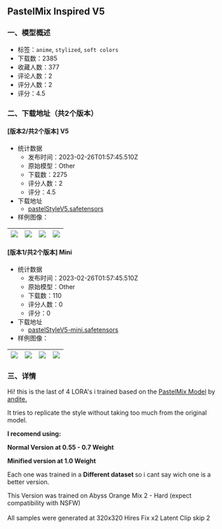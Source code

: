 ## PastelMix Inspired V5
### 一、模型概述

- 标签：`anime`, `stylized`, `soft colors`
- 下载数：2385
- 收藏人数：377
- 评论人数：2
- 评分人数：2
- 评分：4.5

### 二、下载地址（共2个版本）

#### [版本2/共2个版本] V5

- 统计数据
  - 发布时间：2023-02-26T01:57:45.510Z
  - 原始模型：Other
  - 下载数：2275
  - 评分人数：2
  - 评分：4.5
- 下载地址
  - [pastelStyleV5.safetensors](https://civitai.com/api/download/models/7158)
- 样例图像：

| <img src="https://image.civitai.com/xG1nkqKTMzGDvpLrqFT7WA/34dc7cb7-d96a-4187-cb68-cff7781c2b00/width=450/65970.jpeg" /> | <img src="https://image.civitai.com/xG1nkqKTMzGDvpLrqFT7WA/44254d59-ba4d-4855-b1a6-16c24cfbc200/width=450/65969.jpeg" /> | <img src="https://image.civitai.com/xG1nkqKTMzGDvpLrqFT7WA/fd359831-712f-489a-9c34-c0cb5e1aac00/width=450/65968.jpeg" /> | <img src="https://image.civitai.com/xG1nkqKTMzGDvpLrqFT7WA/905c154e-7e23-439f-3f10-3909d0a4c900/width=450/65967.jpeg" /> |
| ---- | ---- | ---- | ---- |

#### [版本1/共2个版本] Mini

- 统计数据
  - 发布时间：2023-02-26T01:57:45.510Z
  - 原始模型：Other
  - 下载数：110
  - 评分人数：0
  - 评分：0
- 下载地址
  - [pastelStyleV5-mini.safetensors](https://civitai.com/api/download/models/15431)
- 样例图像：

| <img src="https://image.civitai.com/xG1nkqKTMzGDvpLrqFT7WA/b4f4d4ee-3678-426f-bd22-63a0157d1a00/width=450/153732.jpeg" /> | <img src="https://image.civitai.com/xG1nkqKTMzGDvpLrqFT7WA/ac865d43-fd67-478a-6465-b3d95601bf00/width=450/153751.jpeg" /> | <img src="https://image.civitai.com/xG1nkqKTMzGDvpLrqFT7WA/16fab347-5535-4d56-8191-383360fffc00/width=450/153750.jpeg" /> | <img src="https://image.civitai.com/xG1nkqKTMzGDvpLrqFT7WA/e0ac8862-11b7-445f-fa0b-02c7d7cd1b00/width=450/153749.jpeg" /> |
| ---- | ---- | ---- | ---- |


### 三、详情
<p>Hi! this is the last of 4 LORA's i trained based on the <a target="_blank" rel="ugc" href="https://civitai.com/models/5414/pastel-mix-stylized-anime-model">PastelMix Model</a> by <a target="_blank" rel="ugc" href="https://civitai.com/user/andite">andite.</a></p><p>It tries to replicate the style without taking too much from the original model.</p><p><strong>I recomend using:</strong></p><p><strong>Normal Version at 0.55 - 0.7 Weight</strong></p><p><strong>Minified version at 1.0 Weight</strong></p><p>Each one was trained in a <strong>Different dataset </strong>so i cant say wich one is a better version.</p><p>This Version was trained on Abyss Orange Mix 2 - Hard (expect compatibility with NSFW)<br /><br />All samples were generated at 320x320 Hires Fix x2 Latent Clip skip 2</p><p></p>